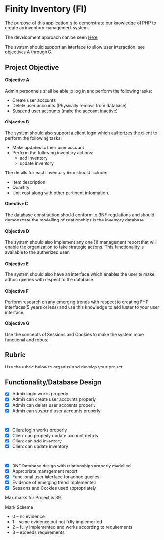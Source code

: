 # Finity Inventory (FI)

The purpose of this application is to demonstrate our knowledge of PHP to create an inventory management system. 

The development approach can be seen [Here](docs/approach.md)

The system should support an interface to allow user interaction, see objectives A through G.  

## Project Objective

#### Objective A 
Admin personnels shall be able to log in and perform the following tasks:
* Create user accounts
* Delete user accounts (Physically remove from database)
* Suspend user accounts (make the account inactive)

 #### Objective B
The system should also support a client login which authorizes the client to perform the following tasks:
* Make updates to their user account
* Perform the following inventory actions: 
    * add inventory
    * update inventory

The details for each inventory item should include:
* Item description 
* Quantity
* Unit cost along with other pertinent information.

#### Obective C
The database construction should conform to 3NF regulations and should demonstrate the modelling of relationships in the inventory database.

#### Objective D
The system should also implement any one (1) management report that will enable the organization to take strategic actions. This functionality is available to the authorized user.

#### Objective E
The system should also have an interface which enables the user to make adhoc queries with respect to the database.

#### Objective F
Perform research on any emerging trends with respect to creating PHP interfaces(5 years or less) and use this knowledge to add luster to your user interface.
#### Objective G
Use the concepts of Sessions and Cookies to make the system more functional and robust
 
## Rubric

Use the rubric below to organize and develop your project

Functionality/Database Design                                  
---
- [x] Admin login works properly                                
- [x] Admin can create user accounts properly                   
- [x] Admin can delete user accounts properly                   
- [x] Admin can suspend user accounts properly 
<br/>

- [x] Client login works properly                              
- [x] Client can properly update account details               
- [x] Client can add inventory                                  
- [x] Client can update inventory   
<br/>

- [x] 3NF Database design with relationships properly  modelled 
- [x] Appropriate management report                             
- [x] Functional user interface for adhoc queries               
- [x] Evidence of emerging trend implemented                    
- [x] Sessions and Cookies used appropriately

Max marks for Project is 39                                     

Mark Scheme
* 0 – no evidence
* 1 – some evidence but not fully implemented
* 2 – fully implemented and works according to requirements
* 3 – exceeds requirements
